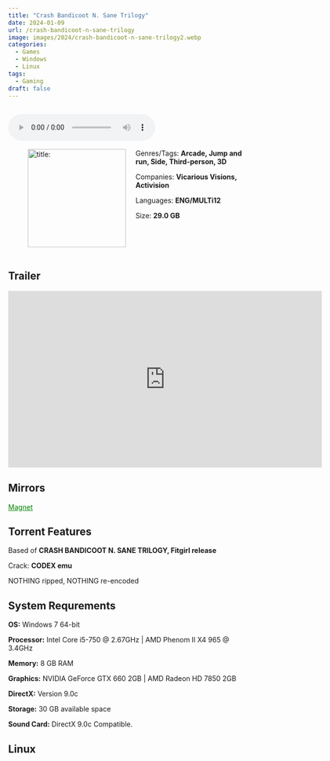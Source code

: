 ```yaml
---
title: "Crash Bandicoot N. Sane Trilogy"
date: 2024-01-09
url: /crash-bandicoot-n-sane-trilogy
image: images/2024/crash-bandicoot-n-sane-trilogy2.webp
categories:
  - Games
  - Windows
  - Linux
tags:
  - Gaming
draft: false
---
```

##
<style>
  body.dark-mode,
  body.dark-mode main * {
    background: url('/images/2024/crash-bandicoot-n-sane-trilogy.webp') center center fixed no-repeat;
    background-size: 100% 100%;
    background-size: cover;
    color: #f5f5f5;
  }
</style>
<script>
    document.addEventListener('DOMContentLoaded', function () {
        var body = document.body;
        var switcher = document.querySelector('.js-toggle');
                body.classList.add('dark-mode');
                // Save user preference in storage
                localStorage.setItem('darkMode', 'true');
            
        });
</script>

<audio controls autoplay>
  <source src="/audio/crash-bandicoot-n-sane-trilogy.mp3" type="audio/mp3">
  Your browser does not support the audio tag.
</audio>⠀⠀⠀
⠀
<figure style="float: left; margin-right: 20px;">
  <img src="/images/2024/crash-bandicoot-n-sane-trilogy2.webp" alt="title: "Crash Bandicoot N. Sane Trilogy"" style="width: 200px;">
</figure>

Genres/Tags: **Arcade, Jump and run, Side, Third-person, 3D**

Companies: **Vicarious Visions, Activision**

Languages: **ENG/MULTi12**

Size: **29.0 GB**

# ⠀

## Trailer
<iframe width="640" height="360" src="https://www.youtube.com/embed/4fbO2-egZ3U" title="The Comeback Trailer | Crash Bandicoot® N. Sane Trilogy | Crash Bandicoot" frameborder="0" allow="accelerometer; autoplay; clipboard-write; encrypted-media; gyroscope; picture-in-picture; web-share" allowfullscreen></iframe>

## Mirrors
<a href="magnet:?xt=urn:btih:AHYYNNRR26I6HWI6AOYM7EURM5QJWR6L&dn=Crash%20Bandicoot%20N.%20Sane%20Trilogy" style="color: green;">Magnet</a>

## Torrent Features
Based of **CRASH BANDICOOT N. SANE TRILOGY, Fitgirl release**

Crack: **CODEX emu**

NOTHING ripped, NOTHING re-encoded

## System Requrements
**OS:** Windows 7 64-bit

**Processor:** Intel Core i5-750 @ 2.67GHz | AMD Phenom II X4 965 @ 3.4GHz

**Memory:** 8 GB RAM

**Graphics:** NVIDIA GeForce GTX 660 2GB | AMD Radeon HD 7850 2GB

**DirectX:** Version 9.0c

**Storage:** 30 GB available space

**Sound Card:** DirectX 9.0c Compatible.


## Linux
